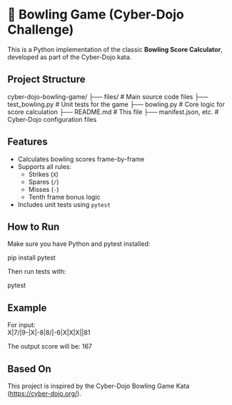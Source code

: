 # 🎳 Bowling Game (Cyber-Dojo Challenge)

This is a Python implementation of the classic **Bowling Score Calculator**, developed as part of the Cyber-Dojo kata.

## Project Structure

cyber-dojo-bowling-game/
├── files/                 # Main source code files
├── test_bowling.py        # Unit tests for the game
├── bowling.py             # Core logic for score calculation
├── README.md              # This file
├── manifest.json, etc.    # Cyber-Dojo configuration files

## Features

- Calculates bowling scores frame-by-frame
- Supports all rules:
  - Strikes (`X`)
  - Spares (`/`)
  - Misses (`-`)
  - Tenth frame bonus logic
- Includes unit tests using `pytest`

## How to Run

Make sure you have Python and pytest installed:

pip install pytest

Then run tests with:

pytest

## Example

For input:  
X|7/|9-|X|-8|8/|-6|X|X|X||81

The output score will be:
167

## Based On

This project is inspired by the Cyber-Dojo Bowling Game Kata (https://cyber-dojo.org/).

